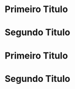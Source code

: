 Primeiro Titulo
============================
Segundo Titulo
============================



Primeiro Titulo
============================
Segundo Titulo
============================